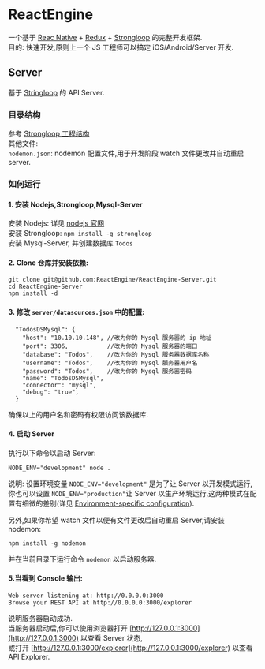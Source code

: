 # ReactEngine
一个基于 [Reac Native](https://facebook.github.io/react-native) + [Redux](https://github.com/reactjs/redux) + [Strongloop](https://strongloop.com) 的完整开发框架.  
目的: 快速开发,原则上一个 JS 工程师可以搞定 iOS/Android/Server 开发.

## Server
基于 [Stringloop](https://strongloop.com) 的 API Server.  
### 目录结构
参考 [Strongloop 工程结构](https://docs.strongloop.com/display/public/LB/Standard+project+structure)  
其他文件:     
	```nodemon.json```: nodemon 配置文件,用于开发阶段 watch 文件更改并自动重启 server.  
### 如何运行 
#### 1. 安装 Nodejs,Strongloop,Mysql-Server 
安装 Nodejs: 详见 [nodejs 官网](https://nodejs.org/en/download/)   
安装 Strongloop: ```npm install -g strongloop```  
安装 Mysql-Server, 并创建数据库 ```Todos```
#### 2. Clone 仓库并安装依赖:
```
git clone git@github.com:ReactEngine/ReactEngine-Server.git
cd ReactEngine-Server  
npm install -d
```
#### 3. 修改 ```server/datasources.json``` 中的配置:
```
  "TodosDSMysql": {
    "host": "10.10.10.148", //改为你的 Mysql 服务器的 ip 地址
    "port": 3306, 			//改为你的 Mysql 服务器的端口
    "database": "Todos", 	//改为你的 Mysql 服务器数据库名称
    "username": "Todos", 	//改为你的 Mysql 服务器用户名
    "password": "Todos", 	//改为你的 Mysql 服务器密码
    "name": "TodosDSMysql",
    "connector": "mysql",
    "debug": "true",
  }
```
确保以上的用户名和密码有权限访问该数据库.  
#### 4. 启动 Server
执行以下命令以启动 Server:
```      
NODE_ENV="development" node . 
```    
说明: 设置环境变量 ```NODE_ENV="development"``` 是为了让 Server 以开发模式运行,你也可以设置 	```NODE_ENV="production"```让 Server 以生产环境运行,这两种模式在配置有细微的差别(详见 [Environment-specific configuration](https://docs.strongloop.com/display/public/LB/Environment-specific+configuration)).  
       
另外,如果你希望 watch 文件以便有文件更改后自动重启 Server,请安装 nodemon:
```
npm install -g nodemon
```
并在当前目录下运行命令 ```nodemon``` 以启动服务器.

#### 5.当看到 Console 输出:
```
Web server listening at: http://0.0.0.0:3000
Browse your REST API at http://0.0.0.0:3000/explorer
```
说明服务器启动成功.  
当服务器启动后,你可以使用浏览器打开 [http://127.0.0.1:3000](http://127.0.0.1:3000) 以查看 Server 状态,   
或打开 [http://127.0.0.1:3000/explorer](http://127.0.0.1:3000/explorer) 以查看 API Explorer.   
